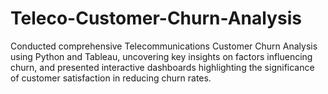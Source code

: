 # Teleco-Customer-Churn-Analysis
Conducted comprehensive Telecommunications Customer Churn Analysis using Python and Tableau, uncovering key insights on factors influencing churn, and presented interactive dashboards highlighting the significance of customer satisfaction in reducing churn rates.
